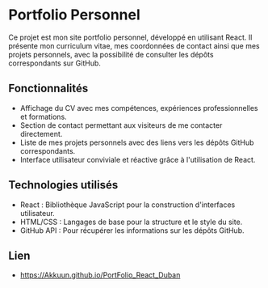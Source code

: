 # Portfolio Personnel

Ce projet est mon site portfolio personnel, développé en utilisant React. Il présente mon curriculum vitae, mes coordonnées de contact ainsi que mes projets personnels, avec la possibilité de consulter les dépôts correspondants sur GitHub.

## Fonctionnalités

- Affichage du CV avec mes compétences, expériences professionnelles et formations.
- Section de contact permettant aux visiteurs de me contacter directement.
- Liste de mes projets personnels avec des liens vers les dépôts GitHub correspondants.
- Interface utilisateur conviviale et réactive grâce à l'utilisation de React.

## Technologies utilisés 

- React : Bibliothèque JavaScript pour la construction d'interfaces utilisateur.
- HTML/CSS : Langages de base pour la structure et le style du site.
- GitHub API : Pour récupérer les informations sur les dépôts GitHub.

## Lien

- https://Akkuun.github.io/PortFolio_React_Duban

